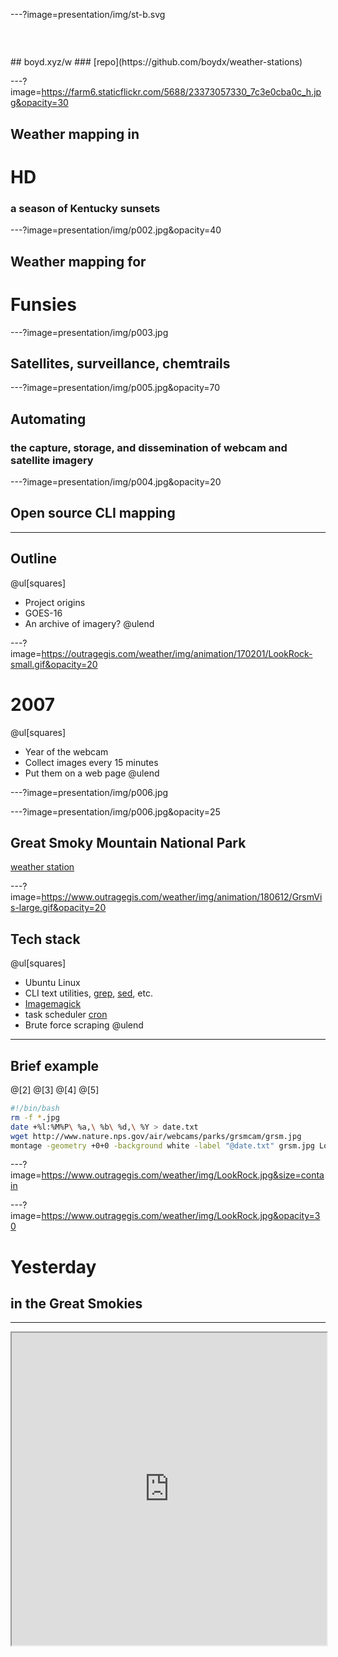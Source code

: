 ---?image=presentation/img/st-b.svg
<h3 style="color:rgba(255,255,255,0.2)">Presentation @</h3>
## boyd.xyz/w
### [repo](https://github.com/boydx/weather-stations)

---?image=https://farm6.staticflickr.com/5688/23373057330_7c3e0cba0c_h.jpg&opacity=30
## Weather mapping in 
# HD
### a season of Kentucky sunsets

---?image=presentation/img/p002.jpg&opacity=40
## Weather mapping for
# Funsies

---?image=presentation/img/p003.jpg
## Satellites, surveillance, chemtrails


---?image=presentation/img/p005.jpg&opacity=70
## Automating 
### the capture, storage, and dissemination of webcam and satellite imagery

---?image=presentation/img/p004.jpg&opacity=20
## Open source CLI mapping 

---
## Outline
@ul[squares]
* Project origins
* GOES-16
* An archive of imagery?
@ulend

---?image=https://outragegis.com/weather/img/animation/170201/LookRock-small.gif&opacity=20
# 2007
@ul[squares]
* Year of the webcam
* Collect images every 15 minutes
* Put them on a web page
@ulend

---?image=presentation/img/p006.jpg

---?image=presentation/img/p006.jpg&opacity=25
## Great Smoky Mountain National Park
[weather station](https://www.outragegis.com/weather/grsm/)

---?image=https://www.outragegis.com/weather/img/animation/180612/GrsmVis-large.gif&opacity=20
## Tech stack
@ul[squares]
* Ubuntu Linux
* CLI text utilities, [grep](https://www.pcre.org/original/doc/html/pcregrep.html), [sed](https://www.gnu.org/software/sed/manual/sed.html), etc.
* [Imagemagick](https://www.imagemagick.org/)
* task scheduler [cron](https://en.wikipedia.org/wiki/Cron)
* Brute force scraping
@ulend

---
## Brief example
@[2]
@[3]
@[4]
@[5]
```bash
#!/bin/bash
rm -f *.jpg 
date +%l:%M%P\ %a,\ %b\ %d,\ %Y > date.txt
wget http://www.nature.nps.gov/air/webcams/parks/grsmcam/grsm.jpg
montage -geometry +0+0 -background white -label "@date.txt" grsm.jpg LookRock.jpg
```

---?image=https://www.outragegis.com/weather/img/LookRock.jpg&size=contain

---?image=https://www.outragegis.com/weather/img/LookRock.jpg&opacity=30
# Yesterday 
## in the Great Smokies

---
<iframe width="100%" height="500px" src="https://www.outragegis.com/weather/img/animation/yesterday"><iframe>


---
## Make yesterday
@[2]
@[3]
@[4]
@[5]
@[6-7]
```bash
#!/bin/bash
cd yesterday
x=$(ls -1t) #list one file per line sort by newest first
convert -delay 50 $x -loop 0 LookRock.gif
date +%0y%m%d > ../date
mkdir ../$(cat date)
cp -rf ../yesterday/ ../$(cat date)/
```


---?image=presentation/img/p007.jpg&size=contain

---?image=presentation/img/p007.jpg&size=contain&opacity=25
## Archive
@ul[squares]
* Keep three years online
* One year approximately 8 GB
* [yesterdays archived](https://www.outragegis.com/weather/img/animation/)
@ulend


---
## Problems?
@ul[squares]
* HTML scraping is an alley fight 
* Need a new satellite
@ulend

---
```bash
#Brute force! 
pcregrep -M -A 90 "<style>" Sevier2.txt | sed 's_<html><head>__g' | sed 's_font-family: Arial !important;__g' | sed 's_<img src="/images/wtf/12.gif" border=0 height=35 width=30 alt=Print>__g' | sed 's_<img src="_<img src="http://forecast.weather.gov/_g' | sed 's_<a href="showsigwx_<a href="http://forecast.weather.gov/showsigwx_g' | sed 's_table width="800"_table width="100%"_g' | sed 's_<hr><br>__g' | sed 's_<br><br><br><br><br>_<br>_g' > SevierForecast2.txt
```

---?image=https://www.outragegis.com/weather/img/cuga-vis.jpg

---?image=https://www.outragegis.com/weather/img/cuga-vis.jpg&opacity=25
## Not detailed enough
### We expect more from our data.

---?image=https://www.outragegis.com/weather/img/animation/180621/PurchaseKnob.gif&opacity=20
# 2017
@ul[squares]
* Year of the satellite
* GOES-R => GOES-16 => GOES East
* Live feed and archive [on AWS](https://registry.opendata.aws/noaa-goes/) 
@ulend

---?image=presentation/img/p008.jpg&size=contain

---?image=presentation/img/p008.jpg&size=contain&opacity=30
## $200
Data link with [open source software and hardware](https://pietern.github.io/goestools)

---?image=presentation/img/20190441300_GOES16-ABI-FD-GEOCOLOR-1808x1808.jpg&size=contain

---?image=presentation/img/20190441300_GOES16-ABI-FD-GEOCOLOR-1808x1808.jpg&size=contain&opacity=30
## GOES East
@ul[squares]
* 16 spectral bands
* Red @ 0.31 mi per pixel
* Blue @ 0.62 mi per pixel
* Veggie @ 0.62 mi per pixel
@ulend

---?image=https://www.nesdis.noaa.gov/sites/default/files/goes_west_goes_east_fleet.png&size=contain


---?image=presentation/img/p009.jpg&opacity=30
## Kentucky's view
@ul[squares]
* [Gray](https://www.outragegis.com/weather/goes16/gray.jpg) (2 MB)
* [Pseudo true-color](https://www.outragegis.com/weather/goes16/rgb.jpg) (500 KB)
* Processed every 15 minutes
@ulend

---?image=presentation/img/p010.jpg&opacity=30
## Additional tech
@ul[squares]
* [GDAL](https://www.gdal.org)
* [AWS CLI](https://aws.amazon.com/cli/)
* [Miniconda](https://docs.conda.io/en/latest/miniconda.html) for conda package manager
@ulend


---
## Bash script
@[73-83]
@[121-122]
@[127-135]
@[137-139]
@[158-161]
```bash
#!/bin/bash

#########################################
# LICENSE
# Copyright (C) 2019 Boyd Shearer and Dr. Marcial Garbanzo Salas
# This program is free software: you can redistribute it and/or modify it under the terms of the GNU General Public License as published by the Free Software Foundation, either version 3 of the License, or (at your option) any later version.
# This program is distributed in the hope that it will be useful, but WITHOUT ANY WARRANTY; without even the implied warranty of MERCHANTABILITY or FITNESS FOR A PARTICULAR PURPOSE. See the GNU General Public License for more details.
# You should have received a copy of the GNU General Public License along with this program. If not, see http://www.gnu.org/licenses/.
#########################################

#########################################
# AUTHOR
# This program was created at the University of Kentucky and University of Costa Rica (UCR)
#########################################

#########################################
# REQUIREMENTS
# GDAL 2.3.3, released 2018/12/14 or greater
# ImageMagick 6.7.7-10 2018-09-28 Q16 http://www.imagemagick.org or greater
# aws-cli/1.16.81 Python/3.7.1 Linux/3.13.0-37-generic botocore/1.12.71 or greater
#########################################
#########################################

#########################################
# SET UP ENVIRONMENT
#
source activate geo
date +%l:%M%P\ %a,\ %b\ %d,\ %Y | sed 's/$/ - https:\/\/uky-gis.github.io/g' > date.txt

#########################################

#########################################
# CLEANING FROM PREVIOUS RUNS
#
rm DesiredData.txt
rm FullList.txt
rm all-info.txt
#########################################

echo "GOES16 ABI data downloader"

#########################################
# CONFIGURATION
#
# YEAR OF INTEREST
# YEARS='2018'
YEARS=$(date -u +%Y)

# DAYS OF THE YEAR
# DAYS="340"
DAYS=$(date -u +%j)

# HOUR OF THE DAY
# HOURS="16"
HOURS=$(date -u +%H)

# CHANNELS
# Example: CHANNELS='C01 C02 C03 C04 C05 C06 C07 C08 C09 C10 C11 C12 C13 C14 C15 C16'
CHANNELS='C01 C02 C03'
# CHANNELS='C07 C14 C12'

# ABI PRODUCTS
# Description: https://aws.amazon.com/public-datasets/goes/
# and http://edc.occ-data.org/goes16/getdata/
# Example: PRODUCTS='L1b-RadC L1b-RadF L1b-RadM L2-CMIPC L2-CMIPF L2-CMIPM L2-MCMIPC L2-MCMIPF L2-MCMIPM'
PRODUCTS='L1b-RadC'
#########################################

#########################################
# Get list of remote files available
# PART 1. Obtain full list of files
#
for PRODUCT in $PRODUCTS; do
    for YEAR in $YEARS; do
        for DAY in $DAYS; do
            for HOUR in $HOURS; do
                aws s3 --no-sign-request ls --recursive noaa-goes16/ABI-$PRODUCT/$YEAR/$DAY/$HOUR | awk '{print $4}' >> FullList.txt
                aws s3 --no-sign-request ls --recursive noaa-goes16/ABI-$PRODUCT/$YEAR/$DAY/$HOUR >> all-info.txt
            done
        done
    done
done

#########################################
# PART 2. Select only desired channels
#
for CHANNEL in $CHANNELS; do
    grep $CHANNEL FullList.txt | tail -n 1 >> DesiredData.txt
done
#########################################

#########################################
# PART 3. Loop through list, download data, and apply GDAL processing
#
CURRENT=$(date +%Y%j%H%M)
for x in $(cat DesiredData.txt);

do
    
    FULLNAME=$(echo $x)
    NAME=$(echo $x | cut -d"/" -f5)
    CH=$(echo $NAME | cut -c 19-21)
    
    echo "Processing file $NAME of size $SIZE"
    
    if [ -f $NAME ]; then
        echo "This file exists locally"
        LOCALSIZE=$(du -s $NAME | awk '{ print $1 }')
        if [ $LOCALSIZE ]; then
            echo "The size of the file is not the same as the remote file. Downloading again..."
            aws s3 --no-sign-request cp s3://noaa-goes16/$FULLNAME ./
        else
            echo "The size of the file matches the remote file. Not downloading it again."
        fi
    else
        echo "This file does not exists locally, downloading..."
        aws s3 --no-sign-request cp s3://noaa-goes16/$FULLNAME ./
    fi
    
    # Translate NetCDF format to TIFF
    gdal_translate NETCDF:$NAME:Rad $CH'_'.tif
    
    # Create variable for processing
    i=$CH'_'.tif
    
    # Run image statistics for toning
    echo "*********************************"$i"*********************************"
    gdalinfo -stats $i
    MEAN=$(gdalinfo -stats $i | grep ' Mean=' | cut -d "=" -f 4 | cut -d "," -f 1)
    STD=$(gdalinfo -stats $i | grep ' StdDev=' | cut -d "=" -f 5 | cut -d "," -f 1)
    LO=$(gdalinfo -stats $i | grep ' Minimum=' | cut -d "=" -f 2 | cut -d "," -f 1)
    HI=$(echo "$MEAN + ($STD*3)" | bc)
    echo $i" **** Low: "$LO" **** High: "$HI" ****"
    gdal_translate -ot Byte -of Gtiff -scale $LO $HI 0 255 $i '_scale_'$i
    
    # Project to Web Mercator
    echo $i"**** projecting"
    gdalwarp '_scale_'$i -t_srs EPSG:3857 -s_srs '+proj=geos +lon_0=-75 +h=35786023 +x_0=0 +y_0=0 +ellps=GRS80 +units=m +no_defs  +sweep=x' -r cubic -of Gtiff  '_prj_'$i
    
    # Clip to area of interest
    echo $i"**** clipping"
    gdalwarp -cutline aoi.geojson -crop_to_cutline '_prj_'$i '_crop_'$i
    
    # If high resolution red band, then resize for RGB and export high resolution gray
    if [ $i = "C02_.tif" ]; then
        gdalwarp -ts 1540 1339 -r cubic '_crop_'$i 'final/rgb/_crop_'$i
        convert '_crop_'$i -auto-level '_level_'$i
        composite -gravity center us_goes16_lg.png '_level_'$i '_overlay_'$i
        montage -geometry +0+0 -background white -label "@date.txt" '_overlay_'$i gray.jpg
    else
        gdalwarp -ts 1540 1339 -r cubic '_crop_'$i 'final/rgb/_crop_'$i
    fi
done
# End PART 3.
# #########################################

#########################################
# PART 4. Calculate Green Band  - 30% R, 45% Veggie, 25% B
#
gdal_calc.py -A final/rgb/_crop_C02_.tif -B final/rgb/_crop_C03_.tif -C final/rgb/_crop_C01_.tif --outfile=final/rgb/_green_.tif --calc="(0.3*A)+(0.45*B)+(0.25*C)"

#########################################
# PART 5. Composite pseudo color RGB
#
gdal_merge.py -separate -a_nodata 255 255 255 -of GTiff -o final/rgb.tif --optfile bands.txt
convert final/rgb.tif -auto-level final/rgb_b.jpg
composite -gravity center us_goes16_sm.png final/rgb_b.jpg final/rgb_a.jpg
montage -geometry +0+0 -background white -label "@date.txt" final/rgb_a.jpg rgb.jpg
```

---?image=https://www.outragegis.com/weather/img/animation/180616/GrsmVis-large.gif&opacity=20
# Demo?

---?image=presentation/img/rgb.jpg&opacity=20
## Conclusion on Kentucky's view
@ul[squares]
* [Gray](https://www.outragegis.com/weather/goes16/gray.jpg) & [Pseudo true-color](https://www.outragegis.com/weather/goes16/rgb.jpg)
* Computationally intense (mostly in conversion to TIFF)
* Using only portion of data
@ulend

---?image=https://www.outragegis.com/weather/img/animation/180616/PurchaseKnob-small.gif&opacity=20
## Opportunity
@ul[squares]
* Create a raster tileset for contiguous states
* Wrap processes in Python script
* Pause at time of Kentucky's sunset
@ulend

---
## Python
@[25-30]
@[32-36]
@[38-42]
@[60-63]
@[138-140]
@[159-162]
@[198-201]
```python
###############################################
#  Make RGB GOES 16 tileset every 15 minutes. #
###############################################

###############################################
# LICENSE
# Copyright (C) 2019 Boyd Shearer and Dr. Marcial Garbanzo Salas
# This program is free software: you can redistribute it and/or modify it under the terms of the GNU General Public License as published by the Free Software Foundation, either version 3 of the License, or (at your option) any later version.
# This program is distributed in the hope that it will be useful, but WITHOUT ANY WARRANTY; without even the implied warranty of MERCHANTABILITY or FITNESS FOR A PARTICULAR PURPOSE. See the GNU General Public License for more details.
# You should have received a copy of the GNU General Public License along with this program. If not, see http://www.gnu.org/licenses/.
###############################################

###############################################
# AUTHOR
# This program was created at the University of Kentucky and University of Costa Rica (UCR)
###############################################

###############################################
# REQUIREMENTS
# GDAL 2.3.3, released 2018/12/14 or greater
# ImageMagick 6.7.7-10 2018-09-28 Q16 http://www.imagemagick.org or greater
# aws-cli/1.16.81 Python/3.7.1 Linux/3.13.0-37-generic botocore/1.12.71 or greater
###############################################

# Import modules
from datetime import datetime
from astral import Astral
import subprocess
import json
import pytz

# Get current time in Kentucky
datetime.now()
dt = datetime.now()
dt = pytz.timezone('US/Eastern').localize(dt)
print(dt)

# Set location and find local sun times
city_name = 'Louisville'
a = Astral()
a.solar_depression = 'civil'
city = a[city_name]

# Get UTC time for GOES16 harvest
years = datetime.utcnow().strftime("%Y")
days = datetime.utcnow().strftime("%j")
hours = datetime.utcnow().strftime("%H")
minutes = datetime.utcnow().strftime("%M")

# Make label
label = f"{years}_d{days}_h{hours}_m{minutes}"

# Set GEOS 16 projection
proj = "'+proj=geos +lon_0=-75 +h=35786023 +x_0=0 +y_0=0 +ellps=GRS80 +units=m +no_defs  +sweep=x'"

# Set products desired
products = "L1b-RadC"

# Select bands based on time
sun = city.sun(date=datetime.now(), local=True)
if (dt > sun["sunrise"]) and (dt < sun["sunset"]):
    channels = "C01 C02 C03"
    mode = "day"
elif (dt < sun["sunrise"]):
    channels = "C16"
    mode = "night"
elif (dt > sun["sunset"]):
    channels = "C16"
    mode = "night"
else:
    channels = "C16"
    mode = "night"
    
# Check the details!
print(mode) 
print(f"Time is {mode}: {dt}. Downloading {channels}.")

# Clean before running
shellDelete = f"""
echo "Remove past run..."
rm -v *.tif
rm -v *.xml
rm -v FullList.txt
rm -v all-info.txt
rm -v DesiredData.txt
"""

Delete = subprocess.run(shellDelete, shell=True, stdout=subprocess.PIPE)
print(Delete.stdout.decode('UTF-8'))

# Find the NetCDF files
awk_ = "awk '{print $4}'"
shellGetImg = f"""
for PRODUCT in {products}; do
 for YEAR in {years}; do 
  for DAY in {days}; do 
   for HOUR in {hours}; do                         
    aws s3 --no-sign-request ls --recursive noaa-goes16/ABI-$PRODUCT/$YEAR/$DAY/$HOUR | {awk_} >> FullList.txt 
    aws s3 --no-sign-request ls --recursive noaa-goes16/ABI-$PRODUCT/$YEAR/$DAY/$HOUR >> all-info.txt 
   done
  done
  done
done
for CHANNEL in {channels}; do
 grep $CHANNEL FullList.txt | tail -n 1 >> DesiredData.txt
done
cat DesiredData.txt
"""
GetImg = subprocess.run(shellGetImg, shell=True, stdout=subprocess.PIPE)
print(GetImg.stdout.decode('UTF-8'))

# Downlaod the NetCDF files
shellDownload = f"""
for x in $(cat DesiredData.txt)
do
 FULLNAME=$(echo $x)
 NAME=$(echo $x | cut -d"/" -f5)
 CH=$(echo $NAME | cut -c 19-21)
 echo "************* Downloaded "$NAME": "$CH
 aws s3 --no-sign-request cp s3://noaa-goes16/$FULLNAME ./$CH".nc"
done
"""
Download = subprocess.run(shellDownload, shell=True, stdout=subprocess.PIPE)
print(Download.stdout.decode('UTF-8'))

# Convert to TIFF
for i in channels.split():
    print(f"Translating {i} to GTiff format... ")
    shellTranslate = f"""
    gdal_translate NETCDF:{i}.nc:Rad {i}.tif
    rm {i}.nc
    gdalinfo -stats {i}.tif
    """
    completed = subprocess.run(shellTranslate, shell=True, stdout=subprocess.PIPE)
    print(completed.stdout.decode('UTF-8'))

# Create projected and toned images
for i in channels.split():
    bandinfo = subprocess.run(f"gdalinfo -stats -json {i}.tif", shell=True, stdout=subprocess.PIPE)
    bandmeta = json.loads(bandinfo.stdout.decode('UTF-8'))
    # print(bandmeta)
    hi = bandmeta['bands'][0]['mean'] + (bandmeta['bands'][0]['stdDev']*3)
    lo = bandmeta['bands'][0]['min'] #+ (bandmeta['bands'][0]['stdDev']*0.5)
    print(f"************* For {i} applying minimum: {lo} and maximum: {hi} -- no worries about GDAL errors! *************")
    shellScaleDay = f"""
    gdal_translate -ot Byte -of Gtiff -scale {lo} {hi} 0 255 {i}.tif '_scale_'{i}.tif
    gdalwarp '_scale_'{i}.tif -t_srs EPSG:3857 -s_srs {proj} -r cubic -of Gtiff  '_prj_'{i}.tif
    gdalwarp -cutline us.geojson -crop_to_cutline '_prj_'{i}.tif '_us_'{i}.tif
    gdalwarp -cutline aoi.geojson -crop_to_cutline '_prj_'{i}.tif '_ky_'{i}.tif
    rm '_scale_'{i}.tif; rm '_prj_'{i}.tif #rm {i}.tif; 
    """
    shellScaleNight = f"""
    gdal_translate -ot Byte -of Gtiff -scale {lo} {hi} 255 0 {i}.tif '_scale_'{i}.tif
    gdalwarp '_scale_'{i}.tif -t_srs EPSG:3857 -s_srs {proj} -r cubic -of Gtiff  '_prj_'{i}.tif
    gdalwarp -cutline us.geojson -crop_to_cutline '_prj_'{i}.tif '_us_'{i}.tif
    gdalwarp -cutline aoi.geojson -crop_to_cutline '_prj_'{i}.tif '_ky_'{i}.tif
    rm '_scale_'{i}.tif; rm '_prj_'{i}.tif #rm {i}.tif; 
    """
    if mode == "day":
        Scale = subprocess.run(shellScaleDay, shell=True, stdout=subprocess.PIPE)
    else:
        Scale = subprocess.run(shellScaleNight, shell=True, stdout=subprocess.PIPE)
    
    print(Scale.stdout.decode('UTF-8'))
    
# Make tilesets
bands = channels.split()

ratioColor = '"(0.3*A)+(0.45*B)+(0.25*C)"'

if mode == "day":
    print(f"************* Processing day bands for RGB *************")
    shellMergeDay = f"""
    gdalwarp -ts 5158 3222 -r cubic '_us_'{bands[1]}.tif '_resize_'{bands[1]}.tif
    gdal_calc.py -A '_resize_'{bands[1]}.tif -B '_us_'{bands[2]}.tif -C '_us_'{bands[0]}.tif --outfile=_green_.tif --calc={ratioColor} 
    gdal_merge.py -separate -a_nodata 255 255 255 -of GTiff -o _rgb_.tif --optfile bands.txt
    gdal2tiles.py -p mercator -z 0-8 -w all -r average -a 0.0 _rgb_.tif tiles
    """
    Merge = subprocess.run(shellMergeDay, shell=True, stdout=subprocess.PIPE)
else:
    print(f"************* Processing night band for grayscale *************")
    shellMergeNight = f"""
    gdal2tiles.py -p mercator -z 0-8 -w all -r average -a 0.0 '_us_'{bands[0]}.tif tiles
    """
    Merge = subprocess.run(shellMergeNight, shell=True, stdout=subprocess.PIPE)
    
print(Merge.stdout.decode('UTF-8'))

shellTilesProduction = f"""
echo "Added production tiles."
cp -rf tiles/* ~/www/weather/goes16/tiles/
rm -r tiles/*
"""

TilesProduction = subprocess.run(shellTilesProduction, shell=True, stdout=subprocess.PIPE)
print(TilesProduction.stdout.decode('UTF-8'))

if mode == "day":
    print(f"************* Making C02 high res tileset *************")
    shellTilesGrayProduction = f"""
    gdal2tiles.py -p mercator -z 0-9 -w all -r average -a 0.0 _us_C02.tif tilesgray
    cp -rf tilesgray/* ~/www/weather/goes16/tilesgray/
    rm -r tilesgray/*
    mv -f _rgb_.tif ~/www/weather/goes16/rgb.tif
    mv -f _us_C02.tif ~/www/weather/goes16/gray.tif
    """
    TilesGrayProduction = subprocess.run(shellTilesGrayProduction, shell=True, stdout=subprocess.PIPE)
    print(TilesProduction.stdout.decode('UTF-8'))
```
---?image=presentation/img/p011.jpg&opacity=20
## Current view
@ul[squares]
* [Updated](https://www.outragegis.com/weather/goes16/map) every 15 minutes
* Make GeoTIFFs available
* Pause at time of [Kentucky's sunset](https://www.outragegis.com/weather/goes16/sunset/190214) 💙
@ulend


---?image=https://www.outragegis.com/weather/img/animation/180616/ColdMountain-small.gif&opacity=20
# 2019
@ul[squares]
* One week of tilesets is 8 GB
* Archive not sustainable
* Year-long animation of Kentucky at sunset
* More practical [teaching opportunity](https://uky-gis.github.io/maps/goes-16/)
@ulend
